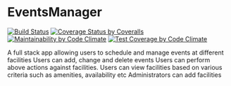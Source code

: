 # EventsManager

[![Build Status](https://travis-ci.org/ozimos/EventsManager.svg?branch=develop)](https://travis-ci.org/ozimos/EventsManager)
[![Coverage Status by Coveralls](https://coveralls.io/repos/github/ozimos/EventsManager/badge.svg?branch=develop)](https://coveralls.io/github/ozimos/EventsManager?branch=develop)
[![Maintainability by Code Climate](https://api.codeclimate.com/v1/badges/a99a88d28ad37a79dbf6/maintainability)](https://codeclimate.com/github/codeclimate/codeclimate/maintainability)
[![Test Coverage by Code Climate](https://api.codeclimate.com/v1/badges/a99a88d28ad37a79dbf6/test_coverage)](https://codeclimate.com/github/codeclimate/codeclimate/test_coverage)

A full stack app allowing users to schedule and manage events at different facilities
Users can add, change and delete events
Users can perform above actions against facilities.
Users can view facilities based on various criteria such as amenities, availability etc
Administrators can add facilities